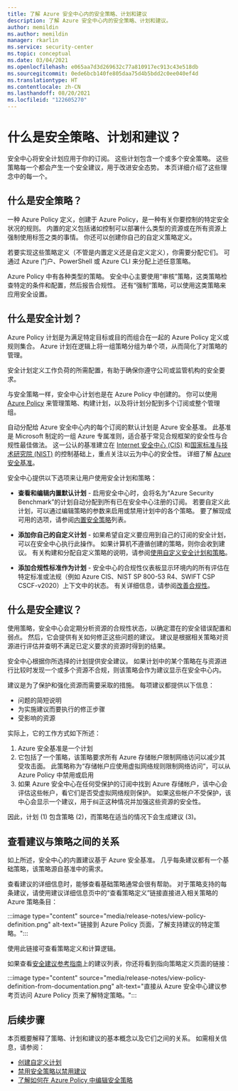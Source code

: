 ```yaml
---
title: 了解 Azure 安全中心内的安全策略、计划和建议
description: 了解 Azure 安全中心内的安全策略、计划和建议。
author: memildin
ms.author: memildin
manager: rkarlin
ms.service: security-center
ms.topic: conceptual
ms.date: 03/04/2021
ms.openlocfilehash: e065aa7d3d269632c77a810917ec913c43e518db
ms.sourcegitcommit: 0ede6bcb140fe805daa75d4b5bdd2c0ee040ef4d
ms.translationtype: HT
ms.contentlocale: zh-CN
ms.lasthandoff: 08/20/2021
ms.locfileid: "122605270"
---
```

# <a name="what-are-security-policies-initiatives-and-recommendations"></a>什么是安全策略、计划和建议？

安全中心将安全计划应用于你的订阅。 这些计划包含一个或多个安全策略。 这些策略每一个都会产生一个安全建议，用于改进安全态势。 本页详细介绍了这些理念中的每一个。


## <a name="what-is-a-security-policy"></a>什么是安全策略？

一种 Azure Policy 定义，创建于 Azure Policy，是一种有关你要控制的特定安全状况的规则。 内置的定义包括诸如控制可以部署什么类型的资源或在所有资源上强制使用标签之类的事情。 你还可以创建你自己的自定义策略定义。

若要实现这些策略定义（不管是内置定义还是自定义定义），你需要分配它们。 可通过 Azure 门户、PowerShell 或 Azure CLI 来分配上述任意策略。

Azure Policy 中有各种类型的策略。 安全中心主要使用“审核”策略，这类策略检查特定的条件和配置，然后报告合规性。 还有“强制”策略，可以使用这类策略来应用安全设置。

## <a name="what-is-a-security-initiative"></a>什么是安全计划？

Azure Policy 计划是为满足特定目标或目的而组合在一起的 Azure Policy 定义或规则集合。 Azure 计划在逻辑上将一组策略分组为单个项，从而简化了对策略的管理。

安全计划定义工作负荷的所需配置，有助于确保你遵守公司或监管机构的安全要求。

与安全策略一样，安全中心计划也是在 Azure Policy 中创建的。 你可以使用 [Azure Policy](../governance/policy/overview.md) 来管理策略、构建计划，以及将计划分配到多个订阅或整个管理组。

自动分配给 Azure 安全中心内的每个订阅的默认计划是 Azure 安全基准。 此基准是 Microsoft 制定的一组 Azure 专属准则，适合基于常见合规框架的安全性与合规性最佳做法。 这一公认的基准建立在 [Internet 安全中心 (CIS)](https://www.cisecurity.org/benchmark/azure/) 和[国家标准与技术研究院 (NIST)](https://www.nist.gov/) 的控制基础上，重点关注以云为中心的安全性。 详细了解 [Azure 安全基准](/security/benchmark/azure/introduction)。

安全中心提供以下选项来让用户使用安全计划和策略：

- **查看和编辑内置默认计划** - 启用安全中心时，会将名为“Azure Security Benchmark”的计划自动分配到所有已在安全中心注册的订阅。 若要自定义此计划，可以通过编辑策略的参数来启用或禁用计划中的各个策略。 要了解现成可用的选项，请参阅[内置安全策略](./policy-reference.md)列表。

- **添加你自己的自定义计划** - 如果希望自定义要应用到自己的订阅的安全计划，可以在安全中心执行此操作。 如果计算机不遵循创建的策略，则你会收到建议。 有关构建和分配自定义策略的说明，请参阅[使用自定义安全计划和策略](custom-security-policies.md)。

- **添加合规性标准作为计划** - 安全中心的合规性仪表板显示环境内的所有评估在特定标准或法规（例如 Azure CIS、NIST SP 800-53 R4、SWIFT CSP CSCF-v2020）上下文中的状态。 有关详细信息，请参阅[改善合规性](security-center-compliance-dashboard.md)。

## <a name="what-is-a-security-recommendation"></a>什么是安全建议？

使用策略，安全中心会定期分析资源的合规性状态，以确定潜在的安全错误配置和弱点。 然后，它会提供有关如何修正这些问题的建议。 建议是根据相关策略对资源进行评估并查明不满足已定义要求的资源时得到的结果。

安全中心根据你所选择的计划提供安全建议。 如果计划中的某个策略在与资源进行比较时发现一个或多个资源不合规，则该策略会作为建议显示在安全中心内。

建议是为了保护和强化资源而需要采取的措施。 每项建议都提供以下信息：

- 问题的简短说明
- 为实施建议而要执行的修正步骤
- 受影响的资源

实际上，它的工作方式如下所述：

1. Azure 安全基准是一个计划
1. 它包括了一个策略，该策略要求所有 Azure 存储帐户限制网络访问以减少其受攻击面。 此策略称为“存储帐户应使用虚拟网络规则限制网络访问”，可以从 Azure Policy 中禁用或启用
1. 如果 Azure 安全中心在任何受保护的订阅中找到 Azure 存储帐户，该中心会评估这些帐户，看它们是否受虚拟网络规则保护。 如果这些帐户不受保护，该中心会显示一个建议，用于纠正这种情况并加强这些资源的安全性。 

因此，计划 (1) 包含策略 (2)，而策略在适当的情况下会生成建议 (3)。 

## <a name="viewing-the-relationship-between-a-recommendation-and-a-policy"></a>查看建议与策略之间的关系

如上所述，安全中心的内置建议基于 Azure 安全基准。 几乎每条建议都有一个基础策略，该策略源自基准中的需求。

查看建议的详细信息时，能够查看基础策略通常会很有帮助。 对于策略支持的每条建议，请使用建议详细信息页中的“查看策略定义”链接直接进入相关策略的 Azure 策略条目：

:::image type="content" source="media/release-notes/view-policy-definition.png" alt-text="链接到 Azure Policy 页面，了解支持建议的特定策略。":::

使用此链接可查看策略定义和计算逻辑。 

如果查看[安全建议参考指南](recommendations-reference.md)上的建议列表，你还将看到指向策略定义页面的链接：

:::image type="content" source="media/release-notes/view-policy-definition-from-documentation.png" alt-text="直接从 Azure 安全中心建议参考页访问 Azure Policy 页来了解特定策略。":::


## <a name="next-steps"></a>后续步骤

本页概要解释了策略、计划和建议的基本概念以及它们之间的关系。 如需相关信息，请参阅：

- [创建自定义计划](custom-security-policies.md)
- [禁用安全策略以禁用建议](tutorial-security-policy.md#disable-security-policies-and-disable-recommendations)
- [了解如何在 Azure Policy 中编辑安全策略](../governance/policy/tutorials/create-and-manage.md)